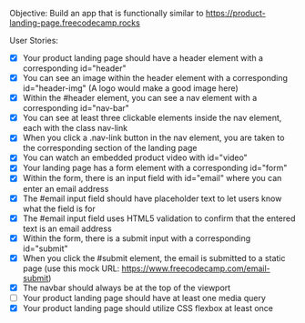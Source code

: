 Objective: Build an app that is functionally similar to https://product-landing-page.freecodecamp.rocks

User Stories:

- [x] Your product landing page should have a header element with a corresponding id="header"
- [x] You can see an image within the header element with a corresponding id="header-img" (A logo would make a good image here)
- [x] Within the #header element, you can see a nav element with a corresponding id="nav-bar"
- [x] You can see at least three clickable elements inside the nav element, each with the class nav-link
- [x] When you click a .nav-link button in the nav element, you are taken to the corresponding section of the landing page
- [x] You can watch an embedded product video with id="video"
- [x] Your landing page has a form element with a corresponding id="form"
- [x] Within the form, there is an input field with id="email" where you can enter an email address
- [x] The #email input field should have placeholder text to let users know what the field is for
- [x] The #email input field uses HTML5 validation to confirm that the entered text is an email address
- [x] Within the form, there is a submit input with a corresponding id="submit"
- [x] When you click the #submit element, the email is submitted to a static page (use this mock URL: https://www.freecodecamp.com/email-submit)
- [x] The navbar should always be at the top of the viewport
- [ ] Your product landing page should have at least one media query
- [x] Your product landing page should utilize CSS flexbox at least once